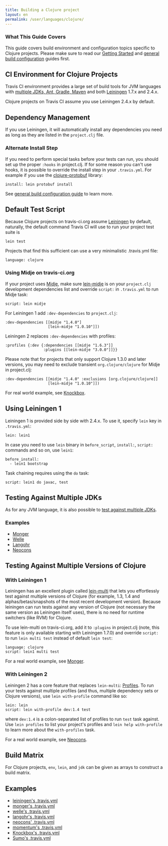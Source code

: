 ```yaml
---
title: Building a Clojure project
layout: en
permalink: /user/languages/clojure/
---
```


### What This Guide Covers

This guide covers build environment and configuration topics specific to Clojure projects. Please make sure to read our [Getting Started](/user/getting-started/) and [general build configuration](/user/build-configuration/) guides first.

## CI Environment for Clojure Projects

Travis CI environment provides a large set of build tools for JVM languages with
[multiple JDKs, Ant, Gradle, Maven](/user/languages/java/#Overview) and both [Leiningen](http://leiningen.org) 1.7.x and 2.4.x.

Clojure projects on Travis CI assume you use Leiningen 2.4.x by default.

## Dependency Management

If you use Leiningen, it will automatically install any dependencies you need
as long as they are listed in the `project.clj` file.

### Alternate Install Step

If you need to perform special tasks before your tests can run, you should set up the proper `:hooks` in project.clj. If for some reason you can't use hooks, it is possible to override the install step in your `.travis.yml`. For example if you use the [clojure-protobuf](https://github.com/flatland/clojure-protobuf) library:

    install: lein protobuf install

See [general build configuration guide](/user/build-configuration/) to learn more.



## Default Test Script

Because Clojure projects on travis-ci.org assume [Leiningen](https://github.com/technomancy/leiningen) by default, naturally, the default command Travis CI will use to
run your project test suite is

    lein test

Projects that find this sufficient can use a very minimalistic .travis.yml file:

    language: clojure

### Using Midje on travis-ci.org

If your project uses [Midje](https://github.com/marick/Midje), make sure [lein-midje](https://github.com/marick/Midje/wiki/Lein-midje) is on your `project.clj` development dependencies list and override `script:` in `.travis.yml` to run Midje task:

    script: lein midje

For Leiningen 1 add `:dev-dependencies` to `project.clj`:

    :dev-dependencies [[midje "1.4.0"]
                       [lein-midje "1.0.10"]])

Leiningen 2 replaces `:dev-dependencies` with profiles:

    :profiles {:dev {:dependencies [[midje "1.6.3"]]
                     :plugins [[lein-midje "3.0.0"]]}}

Please note that for projects that only support Clojure 1.3.0 and later versions, you may need to exclude transient `org.clojure/clojure` for Midje in project.clj:

    :dev-dependencies [[midje "1.4.0" :exclusions [org.clojure/clojure]]
                       [lein-midje "1.0.10"]])

For real world example, see [Knockbox](https://github.com/reiddraper/knockbox).


## Using Leiningen 1

Leiningen 1 is provided side by side with 2.4.x. To use it, specify `lein` key in `.travis.yml`:

    lein: lein1

In case you need to use `lein` binary in `before_script`, `install:`, `script:` commands and so on, use `lein1`:

    before_install:
      - lein1 bootstrap

Task chaining requires using the `do` task:

    script: lein1 do javac, test

## Testing Against Multiple JDKs

As for any JVM language, it is also possible to [test against multiple JDKs](/user/languages/java/#Testing-Against-Multiple-JDKs).

### Examples

 * [Monger](https://github.com/michaelklishin/monger/blob/master/.travis.yml)
 * [Welle](https://github.com/michaelklishin/welle/blob/master/.travis.yml)
 * [Langohr](https://github.com/michaelklishin/langohr/blob/master/.travis.yml)
 * [Neocons](https://github.com/michaelklishin/neocons/blob/master/.travis.yml)


## Testing Against Multiple Versions of Clojure

### With Leiningen 1

Leiningen has an excellent plugin called [lein-multi](https://github.com/maravillas/lein-multi) that lets you effortlessly test against multiple versions of
Clojure (for example, 1.3, 1.4 and alphas/betas/snapshots of the most recent development version). Because leiningen can run tests against any version of Clojure (not necessary the same version as Leiningen itself uses),
there is no need for runtime switchers (like RVM) for Clojure.

To use lein-multi on travis-ci.org, add it to `:plugins` in project.clj (note, this feature is only available starting with Leiningen 1.7.0) and
override `script:` to run `lein multi test` instead of default `lein test`:

    language: clojure
    script: lein1 multi test

For a real world example, see [Monger](https://github.com/michaelklishin/monger).


### With Leiningen 2

Leiningen 2 has a core feature that replaces `lein-multi`: [Profiles](https://github.com/technomancy/leiningen/blob/master/doc/TUTORIAL.md). To run your tests against
multiple profiles (and thus, multiple dependency sets or Clojure versions), use `lein with-profile` command like so:


    lein: lein
    script: lein with-profile dev:1.4 test

where `dev:1.4` is a colon-separated list of profiles to run `test` task against. Use `lein profiles` to list your project's profiles
and `lein help with-profile` to learn more about the `with-profiles` task.

For a real world example, see [Neocons](https://github.com/michaelklishin/neocons).


## Build Matrix

For Clojure projects, `env`, `lein`, and `jdk` can be given as arrays
to construct a build matrix.

## Examples

* [leiningen's .travis.yml](https://github.com/technomancy/leiningen/blob/stable/.travis.yml)
* [monger's .travis.yml](https://github.com/michaelklishin/monger/blob/master/.travis.yml)
* [welle's .travis.yml](https://github.com/michaelklishin/welle/blob/master/.travis.yml)
* [langohr's .travis.yml](https://github.com/michaelklishin/langohr/blob/master/.travis.yml)
* [neocons' .travis.yml](https://github.com/michaelklishin/neocons/blob/master/.travis.yml)
* [momentum's .travis.yml](https://github.com/momentumclj/momentum/blob/master/.travis.yml)
* [Knockbox's .travis.yml](https://github.com/reiddraper/knockbox/blob/master/.travis.yml)
* [Sumo's .travis.yml](https://github.com/reiddraper/sumo/blob/master/.travis.yml)
